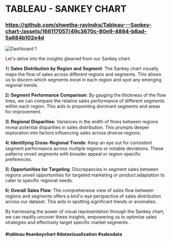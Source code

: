 # TABLEAU - SANKEY CHART

### https://github.com/shwetha-ravindra/Tableau---Sankey-chart-/assets/166117057/49c3670c-80e9-4884-b8ad-5a684b102e4d

![Dashboard 1](https://github.com/shwetha-ravindra/Tableau---Sankey-chart-/assets/166117057/5c0cabb9-d237-4ba4-82e4-6e5e9571fb43)

Let's delve into the insights gleaned from our Sankey chart:

𝟏) 𝐒𝐚𝐥𝐞𝐬 𝐃𝐢𝐬𝐭𝐫𝐢𝐛𝐮𝐭𝐢𝐨𝐧 𝐛𝐲 𝐑𝐞𝐠𝐢𝐨𝐧 𝐚𝐧𝐝 𝐒𝐞𝐠𝐦𝐞𝐧𝐭: The Sankey chart visually maps the flow of sales across different regions and segments. This allows us to discern which segments excel in each region and spot any emerging regional trends.

𝟐) 𝐒𝐞𝐠𝐦𝐞𝐧𝐭 𝐏𝐞𝐫𝐟𝐨𝐫𝐦𝐚𝐧𝐜𝐞 𝐂𝐨𝐦𝐩𝐚𝐫𝐢𝐬𝐨𝐧: By gauging the thickness of the flow lines, we can compare the relative sales performance of different segments within each region. This aids in pinpointing dominant segments and areas for improvement.

𝟑) 𝐑𝐞𝐠𝐢𝐨𝐧𝐚𝐥 𝐃𝐢𝐬𝐩𝐚𝐫𝐢𝐭𝐢𝐞𝐬: Variances in the width of flows between regions reveal potential disparities in sales distribution. This prompts deeper exploration into factors influencing sales across diverse regions.

𝟒) 𝐈𝐝𝐞𝐧𝐭𝐢𝐟𝐲𝐢𝐧𝐠 𝐂𝐫𝐨𝐬𝐬-𝐑𝐞𝐠𝐢𝐨𝐧𝐚𝐥 𝐓𝐫𝐞𝐧𝐝𝐬: Keep an eye out for consistent segment performance across multiple regions or notable deviations. These patterns unveil segments with broader appeal or region-specific preferences.

𝟓) 𝐎𝐩𝐩𝐨𝐫𝐭𝐮𝐧𝐢𝐭𝐢𝐞𝐬 𝐟𝐨𝐫 𝐓𝐚𝐫𝐠𝐞𝐭𝐢𝐧𝐠: Discrepancies in segment sales between regions unveil opportunities for targeted marketing or product adaptation to cater to specific regional needs.

𝟔) 𝐎𝐯𝐞𝐫𝐚𝐥𝐥 𝐒𝐚𝐥𝐞𝐬 𝐅𝐥𝐨𝐰: The comprehensive view of sales flow between regions and segments offers a bird's-eye perspective of sales distribution across our dataset. This aids in spotting significant trends or anomalies.

By harnessing the power of visual representation through the Sankey chart, we can readily uncover these insights, empowering us to optimize sales strategies and effectively target specific market segments.

#### #tableau #sankeychart #datavisualization #salesdata

